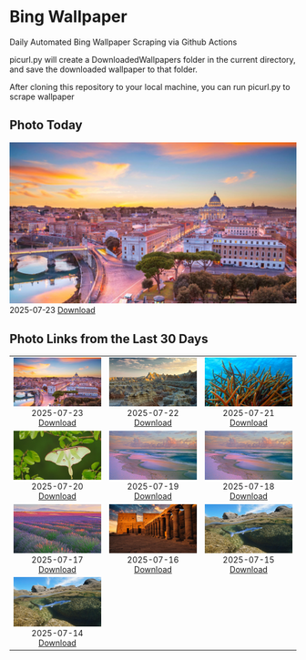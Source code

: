 # Bing Wallpaper


Daily Automated Bing Wallpaper Scraping via Github Actions

picurl.py will create a DownloadedWallpapers folder in the current directory,
and save the downloaded wallpaper to that folder.

After cloning this repository to your local machine, you can run picurl.py to scrape wallpaper



## Photo Today


![](./DownloadedWallpapers/2025-07-23.jpg)2025-07-23 [Download](./DownloadedWallpapers/2025-07-23.jpg)

## Photo Links from the Last 30 Days


|      |      |      |
| :----: | :----: | :----: |
|![](./DownloadedWallpapers/2025-07-23.jpg)2025-07-23 [Download](./DownloadedWallpapers/2025-07-23.jpg)|![](./DownloadedWallpapers/2025-07-22.jpg)2025-07-22 [Download](./DownloadedWallpapers/2025-07-22.jpg)|![](./DownloadedWallpapers/2025-07-21.jpg)2025-07-21 [Download](./DownloadedWallpapers/2025-07-21.jpg)|
|![](./DownloadedWallpapers/2025-07-20.jpg)2025-07-20 [Download](./DownloadedWallpapers/2025-07-20.jpg)|![](./DownloadedWallpapers/2025-07-19.jpg)2025-07-19 [Download](./DownloadedWallpapers/2025-07-19.jpg)|![](./DownloadedWallpapers/2025-07-18.jpg)2025-07-18 [Download](./DownloadedWallpapers/2025-07-18.jpg)|
|![](./DownloadedWallpapers/2025-07-17.jpg)2025-07-17 [Download](./DownloadedWallpapers/2025-07-17.jpg)|![](./DownloadedWallpapers/2025-07-16.jpg)2025-07-16 [Download](./DownloadedWallpapers/2025-07-16.jpg)|![](./DownloadedWallpapers/2025-07-15.jpg)2025-07-15 [Download](./DownloadedWallpapers/2025-07-15.jpg)|
|![](./DownloadedWallpapers/2025-07-14.jpg)2025-07-14 [Download](./DownloadedWallpapers/2025-07-14.jpg)|

